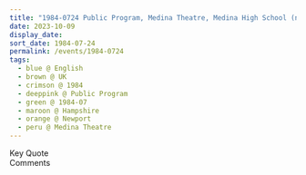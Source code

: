 ```yaml
---
title: "1984-0724 Public Program, Medina Theatre, Medina High School (now Medina College), Fairlee Road, Newport, Isle of Wight, Hampshire, UK"
date: 2023-10-09
display_date: 
sort_date: 1984-07-24
permalink: /events/1984-0724
tags:
  - blue @ English
  - brown @ UK
  - crimson @ 1984
  - deeppink @ Public Program
  - green @ 1984-07
  - maroon @ Hampshire
  - orange @ Newport
  - peru @ Medina Theatre
---
```


<wave-list>
  <list-title color="green" width="75">Key Quote</list-title>
  <list-item color="BlanchedAlmond"  width="200"></list-item>
  <list-item color="Lavender"></list-item>
  <list-item color="BlanchedAlmond"></list-item>
</wave-list>

<br>

<wave-list>
  <list-title color="green" width="75">Comments</list-title>
  <list-item color="BlanchedAlmond"  width="200"></list-item>
  <list-item color="Lavender"></list-item>
  <list-item color="BlanchedAlmond"></list-item>
</wave-list>